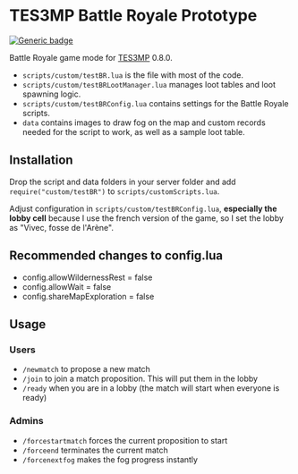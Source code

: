 # TES3MP Battle Royale Prototype

[![Generic badge](https://img.shields.io/badge/code%20style-spaghetti-orange.svg)](https://img.devrant.com/devrant/rant/r_172856_HvF2J.jpg)

Battle Royale game mode for [TES3MP](https://github.com/TES3MP/TES3MP) 0.8.0.

- `scripts/custom/testBR.lua` is the file with most of the code.
- `scripts/custom/testBRLootManager.lua` manages loot tables and loot spawning logic.
- `scripts/custom/testBRConfig.lua` contains settings for the Battle Royale scripts.
- `data` contains images to draw fog on the map and custom records needed for the script to work, as well as a sample loot table.

## Installation
Drop the script and data folders in your server folder and add `require("custom/testBR")` to `scripts/customScripts.lua`.

Adjust configuration in `scripts/custom/testBRConfig.lua`, **especially the lobby cell** because I use the french version of the game, so I set the lobby as "Vivec, fosse de l'Arène".

## Recommended changes to config.lua
- config.allowWildernessRest = false
- config.allowWait = false
- config.shareMapExploration = false

## Usage
### Users
- `/newmatch` to propose a new match
- `/join` to join a match proposition. This will put them in the lobby
- `/ready` when you are in a lobby (the match will start when everyone is ready)
### Admins
- `/forcestartmatch` forces the current proposition to start
- `/forceend` terminates the current match
- `/forcenextfog` makes the fog progress instantly
